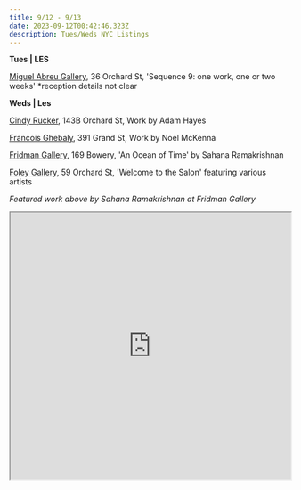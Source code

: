 ```yaml
---
title: 9/12 - 9/13
date: 2023-09-12T00:42:46.323Z
description: Tues/Weds NYC Listings
---
```

**T﻿ues | LES**

[Miguel Abreu Gallery](https://miguelabreugallery.com/exhibitions/), 36 Orchard St, 'Sequence 9: one work, one or two weeks' *reception details not clear

**W﻿eds | Les**

[Cindy Rucker](https://www.cindyruckergallery.com/), 143B Orchard St, Work by Adam Hayes

[Francois Ghebaly](http://ghebaly.com/), 391 Grand St, Work by Noel McKenna

[Fridman Gallery](https://www.fridmangallery.com/an-ocean-of-time), 169 Bowery, 'An Ocean of Time' by Sahana Ramakrishnan

[Foley Gallery](http://www.foleygallery.com/shows/welcome-to-the-salon), 59 Orchard St, 'Welcome to the Salon' featuring various artists

*F﻿eatured work above by Sahana Ramakrishnan at Fridman Gallery*

<iframe src="https://www.google.com/maps/d/u/1/embed?mid=1ljrkQmmNKoBx1gL-q9zp7P9z97fwUI4&ehbc=2E312F" width="100%" height="480"></iframe>